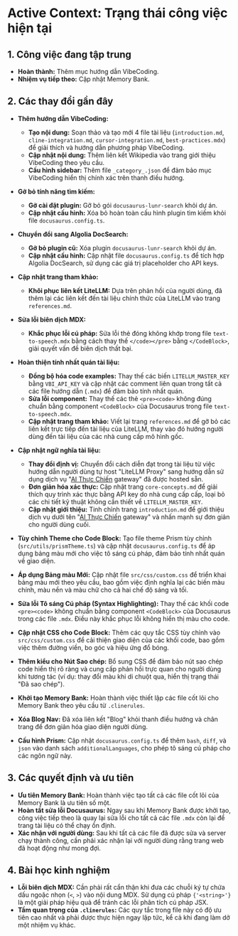 # Active Context: Trạng thái công việc hiện tại

## 1. Công việc đang tập trung

- **Hoàn thành:** Thêm mục hướng dẫn VibeCoding.
- **Nhiệm vụ tiếp theo:** Cập nhật Memory Bank.

## 2. Các thay đổi gần đây

- **Thêm hướng dẫn VibeCoding:**
    - **Tạo nội dung:** Soạn thảo và tạo mới 4 file tài liệu (`introduction.md`, `cline-integration.md`, `cursor-integration.md`, `best-practices.mdx`) để giải thích và hướng dẫn phương pháp VibeCoding.
    - **Cập nhật nội dung:** Thêm liên kết Wikipedia vào trang giới thiệu VibeCoding theo yêu cầu.
    - **Cấu hình sidebar:** Thêm file `_category_.json` để đảm bảo mục VibeCoding hiển thị chính xác trên thanh điều hướng.

- **Gỡ bỏ tính năng tìm kiếm:**
    - **Gỡ cài đặt plugin:** Gỡ bỏ gói `docusaurus-lunr-search` khỏi dự án.
    - **Cập nhật cấu hình:** Xóa bỏ hoàn toàn cấu hình plugin tìm kiếm khỏi file `docusaurus.config.ts`.
- **Chuyển đổi sang Algolia DocSearch:**
    - **Gỡ bỏ plugin cũ:** Xóa plugin `docusaurus-lunr-search` khỏi dự án.
    - **Cập nhật cấu hình:** Cập nhật file `docusaurus.config.ts` để tích hợp Algolia DocSearch, sử dụng các giá trị placeholder cho API keys.
- **Cập nhật trang tham khảo:**
    - **Khôi phục liên kết LiteLLM:** Dựa trên phản hồi của người dùng, đã thêm lại các liên kết đến tài liệu chính thức của LiteLLM vào trang `references.md`.
- **Sửa lỗi biên dịch MDX:**
    - **Khắc phục lỗi cú pháp:** Sửa lỗi thẻ đóng không khớp trong file `text-to-speech.mdx` bằng cách thay thế `</code></pre>` bằng `</CodeBlock>`, giải quyết vấn đề biên dịch thất bại.
- **Hoàn thiện tính nhất quán tài liệu:**
    - **Đồng bộ hóa code examples:** Thay thế các biến `LITELLM_MASTER_KEY` bằng `VBI_API_KEY` và cập nhật các comment liên quan trong tất cả các file hướng dẫn (`.mdx`) để đảm bảo tính nhất quán.
    - **Sửa lỗi component:** Thay thế các thẻ `<pre><code>` không đúng chuẩn bằng component `<CodeBlock>` của Docusaurus trong file `text-to-speech.mdx`.
    - **Cập nhật trang tham khảo:** Viết lại trang `references.md` để gỡ bỏ các liên kết trực tiếp đến tài liệu của LiteLLM, thay vào đó hướng người dùng đến tài liệu của các nhà cung cấp mô hình gốc.
- **Cập nhật ngữ nghĩa tài liệu:**
    - **Thay đổi định vị:** Chuyển đổi cách diễn đạt trong tài liệu từ việc hướng dẫn người dùng tự host "LiteLLM Proxy" sang hướng dẫn sử dụng dịch vụ "[AI Thực Chiến](https://thucchien.ai) gateway" đã được hosted sẵn.
    - **Đơn giản hóa xác thực:** Cập nhật trang `core-concepts.md` để giải thích quy trình xác thực bằng API key do nhà cung cấp cấp, loại bỏ các chi tiết kỹ thuật không cần thiết về `LITELLM_MASTER_KEY`.
    - **Cập nhật giới thiệu:** Tinh chỉnh trang `introduction.md` để giới thiệu dịch vụ dưới tên "[AI Thực Chiến](https://thucchien.ai) gateway" và nhấn mạnh sự đơn giản cho người dùng cuối.
- **Tùy chỉnh Theme cho Code Block:** Tạo file theme Prism tùy chỉnh (`src/utils/prismTheme.ts`) và cập nhật `docusaurus.config.ts` để áp dụng bảng màu mới cho việc tô sáng cú pháp, đảm bảo tính nhất quán về giao diện.
- **Áp dụng Bảng màu Mới:** Cập nhật file `src/css/custom.css` để triển khai bảng màu mới theo yêu cầu, bao gồm việc định nghĩa lại các biến màu chính, màu nền và màu chữ cho cả hai chế độ sáng và tối.
- **Sửa lỗi Tô sáng Cú pháp (Syntax Highlighting):** Thay thế các khối code `<pre><code>` không chuẩn bằng component `<CodeBlock>` của Docusaurus trong các file `.mdx`. Điều này khắc phục lỗi không hiển thị màu cho code.
- **Cập nhật CSS cho Code Block:** Thêm các quy tắc CSS tùy chỉnh vào `src/css/custom.css` để cải thiện giao diện của các khối code, bao gồm việc thêm đường viền, bo góc và hiệu ứng đổ bóng.
- **Thêm kiểu cho Nút Sao chép:** Bổ sung CSS để đảm bảo nút sao chép code hiển thị rõ ràng và cung cấp phản hồi trực quan cho người dùng khi tương tác (ví dụ: thay đổi màu khi di chuột qua, hiển thị trạng thái "Đã sao chép").
- **Khởi tạo Memory Bank:** Hoàn thành việc thiết lập các file cốt lõi cho Memory Bank theo yêu cầu từ `.clinerules`.
- **Xóa Blog Nav:** Đã xóa liên kết "Blog" khỏi thanh điều hướng và chân trang để đơn giản hóa giao diện người dùng.
- **Cấu hình Prism:** Cập nhật `docusaurus.config.ts` để thêm `bash`, `diff`, và `json` vào danh sách `additionalLanguages`, cho phép tô sáng cú pháp cho các ngôn ngữ này.

## 3. Các quyết định và ưu tiên

- **Ưu tiên Memory Bank:** Hoàn thành việc tạo tất cả các file cốt lõi của Memory Bank là ưu tiên số một.
- **Hoàn tất sửa lỗi Docusaurus:** Ngay sau khi Memory Bank được khởi tạo, công việc tiếp theo là quay lại sửa lỗi cho tất cả các file `.mdx` còn lại để trang tài liệu có thể chạy ổn định.
- **Xác nhận với người dùng:** Sau khi tất cả các file đã được sửa và server chạy thành công, cần phải xác nhận lại với người dùng rằng trang web đã hoạt động như mong đợi.

## 4. Bài học kinh nghiệm

- **Lỗi biên dịch MDX:** Cần phải rất cẩn thận khi đưa các chuỗi ký tự chứa dấu ngoặc nhọn (`<`, `>`) vào nội dung MDX. Sử dụng cú pháp `{'<string>'}` là một giải pháp hiệu quả để tránh các lỗi phân tích cú pháp JSX.
- **Tầm quan trọng của `.clinerules`:** Các quy tắc trong file này có độ ưu tiên cao nhất và phải được thực hiện ngay lập tức, kể cả khi đang làm dở một nhiệm vụ khác.
